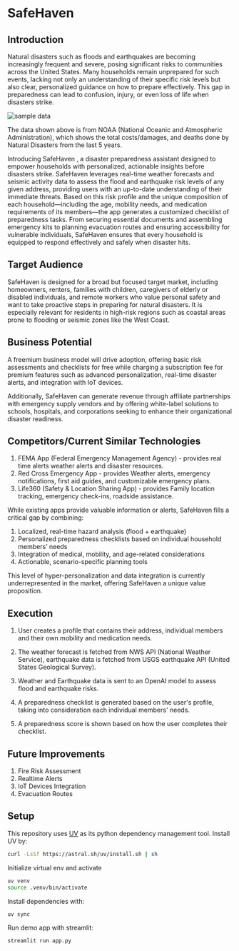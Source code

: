 # SafeHaven

## Introduction

Natural disasters such as floods and earthquakes are becoming increasingly frequent and severe, posing significant risks to communities across the United States. Many households remain unprepared for such events, lacking not only an understanding of their specific risk levels but also clear, personalized guidance on how to prepare effectively. This gap in preparedness can lead to confusion, injury, or even loss of life when disasters strike.

![sample data](assets/last_5_years.png)

The data shown above is from NOAA (National Oceanic and Atmospheric Administration), which shows the total costs/damages, and deaths done by Natural Disasters from the last 5 years. 


Introducing SafeHaven , a disaster preparedness assistant designed to empower households with personalized, actionable insights before disasters strike. SafeHaven leverages real-time weather forecasts and seismic activity data to assess the flood and earthquake risk levels of any given address, providing users with an up-to-date understanding of their immediate threats. Based on this risk profile and the unique composition of each household—including the age, mobility needs, and medication requirements of its members—the app generates a customized checklist of preparedness tasks. From securing essential documents and assembling emergency kits to planning evacuation routes and ensuring accessibility for vulnerable individuals, SafeHaven ensures that every household is equipped to respond effectively and safely when disaster hits.


## Target Audience

SafeHaven is designed for a broad but focused target market, including homeowners, renters, families with children, caregivers of elderly or disabled individuals, and remote workers who value personal safety and want to take proactive steps in preparing for natural disasters. It is especially relevant for residents in high-risk regions such as coastal areas prone to flooding or seismic zones like the West Coast.

## Business Potential

A freemium business model will drive adoption, offering basic risk assessments and checklists for free while charging a subscription fee for premium features such as advanced personalization, real-time disaster alerts, and integration with IoT devices. 

Additionally, SafeHaven can generate revenue through affiliate partnerships with emergency supply vendors and by offering white-label solutions to schools, hospitals, and corporations seeking to enhance their organizational disaster readiness.

## Competitors/Current Similar Technologies

1. FEMA App (Federal Emergency Management Agency) - provides real time alerts weather alerts and disaster resources.
2. Red Cross Emergency App - provides Weather alerts, emergency notifications, first aid guides, and customizable emergency plans.
3. Life360 (Safety & Location Sharing App) - provides Family location tracking, emergency check-ins, roadside assistance.

While existing apps provide valuable information or alerts, SafeHaven fills a critical gap by combining:
1. Localized, real-time hazard analysis (flood + earthquake)
2. Personalized preparedness checklists based on individual household members’ needs
3. Integration of medical, mobility, and age-related considerations
4. Actionable, scenario-specific planning tools

This level of hyper-personalization and data integration is currently underrepresented in the market, offering SafeHaven a unique value proposition.

## Execution

1. User creates a profile that contains their address, individual members and their own mobility and medication needs. 

2. The weather forecast is fetched from NWS API (National Weather Service), earthquake data is fetched from USGS earthquake API (United States Geological Survey).

3. Weather and Earthquake data is sent to an OpenAI model to assess flood and earthquake risks. 

4. A preparedness checklist is generated based on the user's profile, taking into consideration each individual members' needs. 

5. A preparedness score is shown based on how the user completes their checklist. 


## Future Improvements

1. Fire Risk Assessment
2. Realtime Alerts
3. IoT Devices Integration
4. Evacuation Routes


## Setup

This repository uses [UV](https://astral.sh/blog/uv) as its python dependency management tool. Install UV by:
```bash
curl -LsSf https://astral.sh/uv/install.sh | sh
```

Initialize virtual env and activate
```bash
uv venv
source .venv/bin/activate
```

Install dependencies with:
```bash
uv sync
```

Run demo app with streamlit:
```bash
streamlit run app.py
```